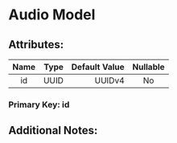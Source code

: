 # Audio Model

## Attributes:

| Name     | Type      | Default Value | Nullable |
|:--------:| ---------:| -------------:|:--------:|
| id       | UUID      | UUIDv4        | No       |

### Primary Key: id

## Additional Notes:
